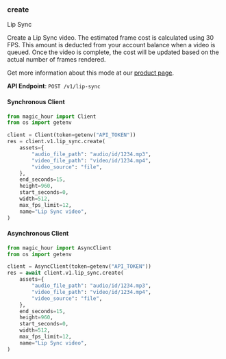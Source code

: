 
### create <a name="create"></a>
Lip Sync

Create a Lip Sync video. The estimated frame cost is calculated using 30 FPS. This amount is deducted from your account balance when a video is queued. Once the video is complete, the cost will be updated based on the actual number of frames rendered.
  
Get more information about this mode at our [product page](/products/lip-sync).
  

**API Endpoint**: `POST /v1/lip-sync`

#### Synchronous Client

```python
from magic_hour import Client
from os import getenv

client = Client(token=getenv("API_TOKEN"))
res = client.v1.lip_sync.create(
    assets={
        "audio_file_path": "audio/id/1234.mp3",
        "video_file_path": "video/id/1234.mp4",
        "video_source": "file",
    },
    end_seconds=15,
    height=960,
    start_seconds=0,
    width=512,
    max_fps_limit=12,
    name="Lip Sync video",
)
```

#### Asynchronous Client

```python
from magic_hour import AsyncClient
from os import getenv

client = AsyncClient(token=getenv("API_TOKEN"))
res = await client.v1.lip_sync.create(
    assets={
        "audio_file_path": "audio/id/1234.mp3",
        "video_file_path": "video/id/1234.mp4",
        "video_source": "file",
    },
    end_seconds=15,
    height=960,
    start_seconds=0,
    width=512,
    max_fps_limit=12,
    name="Lip Sync video",
)
```
